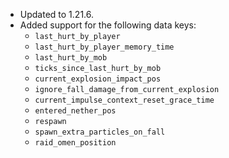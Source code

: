 - Updated to 1.21.6.
- Added support for the following data keys:
  - `last_hurt_by_player`
  - `last_hurt_by_player_memory_time`
  - `last_hurt_by_mob`
  - `ticks_since_last_hurt_by_mob`
  - `current_explosion_impact_pos`
  - `ignore_fall_damage_from_current_explosion`
  - `current_impulse_context_reset_grace_time`
  - `entered_nether_pos`
  - `respawn`
  - `spawn_extra_particles_on_fall`
  - `raid_omen_position`
